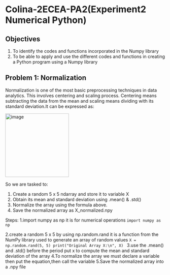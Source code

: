 # Colina-2ECEA-PA2(Experiment2 Numerical Python)

## Objectives
1. To identify the codes and functions incorporated in the Numpy library 
2. To be able to apply and use the different codes and functions in creating a Python program using a 
Numpy library 

## Problem 1: Normalization
Normalization is one of the most basic preprocessing techniques in 
data analytics. This involves centering and scaling process. Centering means subtracting the data from the 
mean and scaling means dividing with its standard deviation.It can be expressed as:

<img width="200" height="200" alt="image" src="https://github.com/user-attachments/assets/fb8cbe96-3d00-410b-83ec-3a3f428d9f65" />

So we are tasked to:
1. Create a random 5 x 5 ndarray and store it to variable X
2. Obtain its mean and standard deviation using .mean() & .std()
3. Normalize the array using the formula above.
4. Save the normalized array as X_normalized.npy

Steps:
1.import numpy as np it is for numerical operations
`import numpy as np
`

2.create a random 5 x 5 by using np.random.rand it is a function from the NumPy library used to generate an array of random values
`X = np.random.rand(5, 5)
print("Original Array X:\n", X)
`
3.use the .mean() and .std() before the period put x to compute the mean and standard deviation of the array
4.To normalize the array we must declare  a variable then put the equation,then call the variable
5.Save the normalized array into a .npy file
